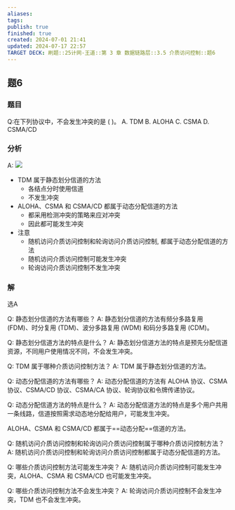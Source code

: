 ```yaml
---
aliases: 
tags: 
publish: true
finished: true
created: 2024-07-01 21:41
updated: 2024-07-17 22:57
TARGET DECK: 刷题::25计网-王道::第 3 章 数据链路层::3.5 介质访问控制::题6
---
```


## 题6
### 题目
Q:在下列协议中，不会发生冲突的是 ( )。
A. TDM B. ALOHA C. CSMA D. CSMA/CD
### 分析
A: ![](https://img.hwenyi.tech/202407172258903.webp)
- TDM 属于静态划分信道的方法
  - 各结点分时使用信道
  - 不发生冲突
- ALOHA、CSMA 和 CSMA/CD 都属于动态分配信道的方法
  - 都采用检测冲突的策略来应对冲突
  - 因此都可能发生冲突
- 注意
  - 随机访问介质访问控制和轮询访问介质访问控制, 都属于动态分配信道的方法
  - 随机访问介质访问控制可能发生冲突
  - 轮询访问介质访问控制不发生冲突 
### 解
选A 



Q: 静态划分信道的方法有哪些？
A: 静态划分信道的方法有频分多路复用 (FDM)、时分复用 (TDM)、波分多路复用 (WDM) 和码分多路复用 (CDM)。


Q: 静态划分信道方法的特点是什么？
A: 静态划分信道方法的特点是预先分配信道资源，不同用户使用情况不同，不会发生冲突。


Q: TDM 属于哪种介质访问控制方法？
A: TDM 属于静态划分信道的方法。



Q: 动态分配信道的方法有哪些？
A: 动态分配信道的方法有 ALOHA 协议、CSMA 协议、CSMA/CD 协议、CSMA/CA 协议、轮询协议和令牌传递协议。



Q: 动态分配信道方法的特点是什么？
A: 动态分配信道方法的特点是多个用户共用一条线路，信道按照需求动态地分配给用户，可能发生冲突。



ALOHA、CSMA 和 CSMA/CD 都属于==动态分配==信道的方法。


Q: 随机访问介质访问控制和轮询访问介质访问控制属于哪种介质访问控制方法？
A: 随机访问介质访问控制和轮询访问介质访问控制都属于动态分配信道的方法。



Q: 哪些介质访问控制方法可能发生冲突？
A: 随机访问介质访问控制可能发生冲突，ALOHA、CSMA 和 CSMA/CD 也可能发生冲突。


Q: 哪些介质访问控制方法不会发生冲突？
A: 轮询访问介质访问控制不会发生冲突，TDM 也不会发生冲突。


